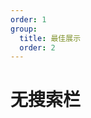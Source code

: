 ```yaml
---
order: 1
group: 
  title: 最佳展示
  order: 2
---
```



# 无搜索栏

<code src='./demo/noSearch.tsx'></code>

